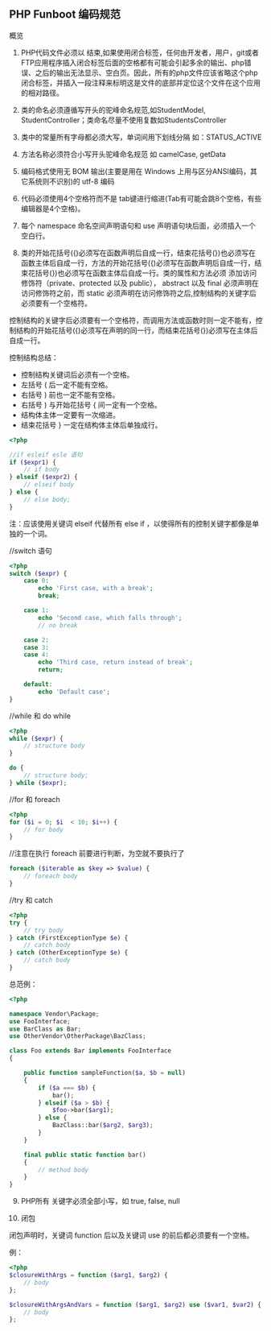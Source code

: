 PHP Funboot 编码规范
----------

概览

1. PHP代码文件必须以  <?php ，纯 php 代码不用加 ?> 结束,如果使用闭合标签，任何由开发者，用户，git或者FTP应用程序插入闭合标签后面的空格都有可能会引起多余的输出、php错误、之后的输出无法显示、空白页。因此，所有的php文件应该省略这个php闭合标签，并插入一段注释来标明这是文件的底部并定位这个文件在这个应用的相对路径。

2. 类的命名必须遵循写开头的驼峰命名规范,如StudentModel, StudentController；类命名尽量不使用复数如StudentsController

3. 类中的常量所有字母都必须大写，单词间用下划线分隔 如：STATUS_ACTIVE

4. 方法名称必须符合小写开头驼峰命名规范 如 camelCase, getData

5. 编码格式使用无 BOM 输出(主要是用在 Windows 上用与区分ANSI编码，其它系统则不识别)的 utf-8 编码

6. 代码必须使用4个空格符而不是 tab键进行缩进(Tab有可能会跳8个空格，有些编辑器是4个空格)。

7. 每个 namespace 命名空间声明语句和 use 声明语句块后面，必须插入一个空白行。

8. 类的开始花括号({)必须写在函数声明后自成一行，结束花括号(})也必须写在函数主体后自成一行，方法的开始花括号({)必须写在函数声明后自成一行，结束花括号(})也必须写在函数主体后自成一行。类的属性和方法必须 添加访问修饰符（private、protected 以及 public）， abstract 以及 final 必须声明在访问修饰符之前，而 static 必须声明在访问修饰符之后,控制结构的关键字后必须要有一个空格符。

控制结构的关键字后必须要有一个空格符，而调用方法或函数时则一定不能有，控制结构的开始花括号({)必须写在声明的同一行，而结束花括号(})必须写在主体后自成一行。

控制结构总结：

- 控制结构关键词后必须有一个空格。
- 左括号 ( 后一定不能有空格。
- 右括号 ) 前也一定不能有空格。
- 右括号 ) 与开始花括号 { 间一定有一个空格。
- 结构体主体一定要有一次缩进。
- 结束花括号 } 一定在结构体主体后单独成行。

```php
<?php

//if esleif esle 语句
if ($expr1) {
    // if body
} elseif ($expr2) {
    // elseif body
} else {
    // else body;
}
```

注：应该使用关键词 elseif 代替所有 else if ，以使得所有的控制关键字都像是单独的一个词。

//switch 语句

```php
<?php
switch ($expr) {
    case 0:
        echo 'First case, with a break';
        break;

    case 1:
        echo 'Second case, which falls through';
        // no break

    case 2:
    case 3:
    case 4:
        echo 'Third case, return instead of break';
        return;

    default:
        echo 'Default case';
}
```

//while 和 do while

```php
<?php
while ($expr) {
    // structure body
}

do {
    // structure body;
} while ($expr);
```

//for 和 foreach

```php
<?php
for ($i = 0; $i  < 10; $i++) {
    // for body
}
```

//注意在执行 foreach 前要进行判断，为空就不要执行了
```php
foreach ($iterable as $key => $value) {
    // foreach body
}
```

//try 和 catch

```php
<?php
try {
    // try body
} catch (FirstExceptionType $e) {
    // catch body
} catch (OtherExceptionType $e) {
    // catch body
}
```

总范例：

```php
<?php

namespace Vendor\Package;
use FooInterface;
use BarClass as Bar;
use OtherVendor\OtherPackage\BazClass;

class Foo extends Bar implements FooInterface
{

    public function sampleFunction($a, $b = null)
    {
        if ($a === $b) {
            bar();
        } elseif ($a > $b) {
            $foo->bar($arg1);
        } else {
            BazClass::bar($arg2, $arg3);
        }
    }

    final public static function bar()
    {
        // method body
    }
}
```

9. PHP所有 关键字必须全部小写，如 true, false, null

10. 闭包

闭包声明时，关键词 function 后以及关键词 use 的前后都必须要有一个空格。

例：

```php
<?php
$closureWithArgs = function ($arg1, $arg2) {
    // body
};

$closureWithArgsAndVars = function ($arg1, $arg2) use ($var1, $var2) {
    // body
};
```

